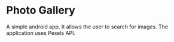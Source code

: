 # Photo Gallery
A simple android app. It allows the user to search for images. The application uses Pexels API. 

